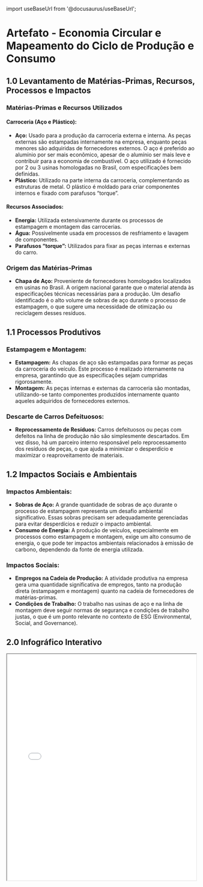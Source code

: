 import useBaseUrl from '@docusaurus/useBaseUrl';

# Artefato - Economia Circular e Mapeamento do Ciclo de Produção e Consumo
## 1.0 Levantamento de Matérias-Primas, Recursos, Processos e Impactos
### **Matérias-Primas e Recursos Utilizados**
#### **Carroceria (Aço e Plástico):**
- **Aço:** Usado para a produção da carroceria externa e interna. As peças externas são estampadas internamente na empresa, enquanto peças menores são adquiridas de fornecedores externos. O aço é preferido ao alumínio por ser mais econômico, apesar de o alumínio ser mais leve e contribuir para a economia de combustível. O aço utilizado é fornecido por 2 ou 3 usinas homologadas no Brasil, com especificações bem definidas.
- **Plástico:** Utilizado na parte interna da carroceria, complementando as estruturas de metal. O plástico é moldado para criar componentes internos e fixado com parafusos “torque”.
#### **Recursos Associados:**
- **Energia:** Utilizada extensivamente durante os processos de estampagem e montagem das carrocerias.
- **Água:** Possivelmente usada em processos de resfriamento e lavagem de componentes.
- **Parafusos “torque”:** Utilizados para fixar as peças internas e externas do carro.
### **Origem das Matérias-Primas**
- **Chapa de Aço:** Proveniente de fornecedores homologados localizados em usinas no Brasil. A origem nacional garante que o material atenda às especificações técnicas necessárias para a produção. Um desafio identificado é o alto volume de sobras de aço durante o processo de estampagem, o que sugere uma necessidade de otimização ou reciclagem desses resíduos.
## 1.1 Processos Produtivos
### **Estampagem e Montagem:**
- **Estampagem:** As chapas de aço são estampadas para formar as peças da carroceria do veículo. Este processo é realizado internamente na empresa, garantindo que as especificações sejam cumpridas rigorosamente.
- **Montagem:** As peças internas e externas da carroceria são montadas, utilizando-se tanto componentes produzidos internamente quanto aqueles adquiridos de fornecedores externos.
### **Descarte de Carros Defeituosos:**
- **Reprocessamento de Resíduos:** Carros defeituosos ou peças com defeitos na linha de produção não são simplesmente descartados. Em vez disso, há um parceiro interno responsável pelo reprocessamento dos resíduos de peças, o que ajuda a minimizar o desperdício e maximizar o reaproveitamento de materiais.
## 1.2 Impactos Sociais e Ambientais
### **Impactos Ambientais:**
- **Sobras de Aço:** A grande quantidade de sobras de aço durante o processo de estampagem representa um desafio ambiental significativo. Essas sobras precisam ser adequadamente gerenciadas para evitar desperdícios e reduzir o impacto ambiental.
- **Consumo de Energia:** A produção de veículos, especialmente em processos como estampagem e montagem, exige um alto consumo de energia, o que pode ter impactos ambientais relacionados à emissão de carbono, dependendo da fonte de energia utilizada.
### **Impactos Sociais:**
- **Empregos na Cadeia de Produção:** A atividade produtiva na empresa gera uma quantidade significativa de empregos, tanto na produção direta (estampagem e montagem) quanto na cadeia de fornecedores de matérias-primas.
- **Condições de Trabalho:** O trabalho nas usinas de aço e na linha de montagem deve seguir normas de segurança e condições de trabalho justas, o que é um ponto relevante no contexto de ESG (Environmental, Social, and Governance).

## 2.0 Infográfico Interativo
<iframe src={useBaseUrl('/Economia-Circular.pdf')} width="100%" height="600px"></iframe>